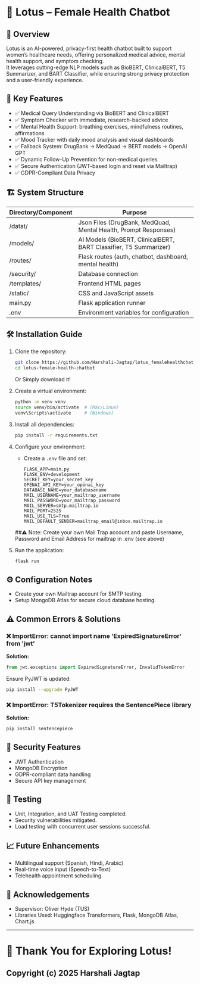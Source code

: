 
# 🌸 Lotus – Female Health Chatbot

## 📖 Overview
Lotus is an AI-powered, privacy-first health chatbot built to support women’s healthcare needs, offering personalized medical advice, mental health support, and symptom checking.  
It leverages cutting-edge NLP models such as BioBERT, ClinicalBERT, T5 Summarizer, and BART Classifier, while ensuring strong privacy protection and a user-friendly experience.

## 🚀 Key Features
- ✅ Medical Query Understanding via BioBERT and ClinicalBERT
- ✅ Symptom Checker with immediate, research-backed advice
- ✅ Mental Health Support: breathing exercises, mindfulness routines, affirmations
- ✅ Mood Tracker with daily mood analysis and visual dashboards
- ✅ Fallback System: DrugBank → MedQuad → BERT models → OpenAI GPT
- ✅ Dynamic Follow-Up Prevention for non-medical queries
- ✅ Secure Authentication (JWT-based login and reset via Mailtrap)
- ✅ GDPR-Compliant Data Privacy

## 🏗️ System Structure
| Directory/Component | Purpose |
|----------------------|---------|
| /datat/           | Json Files (DrugBank, MedQuad, Mental Health, Prompt Responses) |
| /models/           | AI Models (BioBERT, ClinicalBERT, BART Classifier, T5 Summarizer) |
| /routes/           | Flask routes (auth, chatbot, dashboard, mental health) |
| /security/        | Database connection |
| /templates/        | Frontend HTML pages |
| /static/           | CSS and JavaScript assets |
| main.py            | Flask application runner |
| .env               | Environment variables for configuration |

## 🛠 Installation Guide
1. Clone the repository:
   ```bash
   git clone https://github.com/Harshali-Jagtap/lotus_femalehealthchatbot.git
   cd lotus-female-health-chatbot
   ```
   Or Simply download it!

2. Create a virtual environment:
   ```bash
   python -m venv venv
   source venv/bin/activate  # (Mac/Linux)
   venv\Scripts\activate     # (Windows)
   ```

3. Install all dependencies:
   ```bash
   pip install -r requirements.txt
   ```

4. Configure your environment:
   - Create a `.env` file and set:
     ```
     FLASK_APP=main.py
     FLASK_ENV=development
     SECRET_KEY=your_secret_key
     OPENAI_API_KEY=your_openai_key
     DATABASE_NAME=your_databasename
     MAIL_USERNAME=your_mailtrap_username
     MAIL_PASSWORD=your_mailtrap_password
     MAIL_SERVER=smtp.mailtrap.io
     MAIL_PORT=2525
     MAIL_USE_TLS=True
     MAIL_DEFAULT_SENDER=mailtrap_email@inbox.mailtrap.io
     ```
    ##⚠️ Note: Create your own Mail Trap account and paste Username, Password and Email Address for mailtrap in .env (see above)
5. Run the application:
   ```bash
   flask run
   ```

## ⚙️ Configuration Notes
- Create your own Mailtrap account for SMTP testing.
- Setup MongoDB Atlas for secure cloud database hosting.

## ⚠️ Common Errors & Solutions

### ❌ ImportError: cannot import name 'ExpiredSignatureError' from 'jwt'
**Solution:**
```python
from jwt.exceptions import ExpiredSignatureError, InvalidTokenError
```
Ensure PyJWT is updated:
```bash
pip install --upgrade PyJWT
```

### ❌ ImportError: T5Tokenizer requires the SentencePiece library
**Solution:**
```bash
pip install sentencepiece
```

## 🔐 Security Features
- JWT Authentication
- MongoDB Encryption
- GDPR-compliant data handling
- Secure API key management

## 🧪 Testing
- Unit, Integration, and UAT Testing completed.
- Security vulnerabilities mitigated.
- Load testing with concurrent user sessions successful.

## 📈 Future Enhancements
- Multilingual support (Spanish, Hindi, Arabic)
- Real-time voice input (Speech-to-Text)
- Telehealth appointment scheduling

## 🙏 Acknowledgements
- Supervisor: Oliver Hyde (TUS)
- Libraries Used: Huggingface Transformers, Flask, MongoDB Atlas, Chart.js

---

# 🚀 Thank You for Exploring Lotus!

## Copyright (c) 2025 Harshali Jagtap
